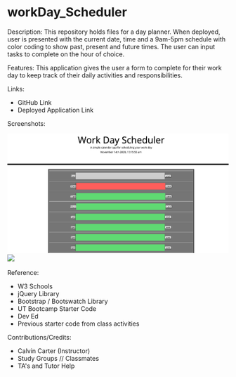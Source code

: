 # workDay_Scheduler
Description:
This repository holds files for a day planner. When deployed, user is presented with the current date, time and a 9am-5pm schedule with color coding to show past, present and future times. The user can input tasks to complete on the hour of choice.

Features:
This application gives the user a form to complete for their work day to keep track of their daily activities and responsibilities.

Links:

- GitHub Link
- Deployed Application Link

Screenshots:

<img src="https://github.com/ktcwn/workDay_Scheduler/blob/main/assets/WorkDayLanding.png">
<img src="WorkDayUserInput.png">


Reference:

- W3 Schools
- jQuery Library
- Bootstrap / Bootswatch Library
- UT Bootcamp Starter Code
- Dev Ed
- Previous starter code from class activities

Contributions/Credits:

- Calvin Carter (Instructor)
- Study Groups // Classmates
- TA's and Tutor Help
